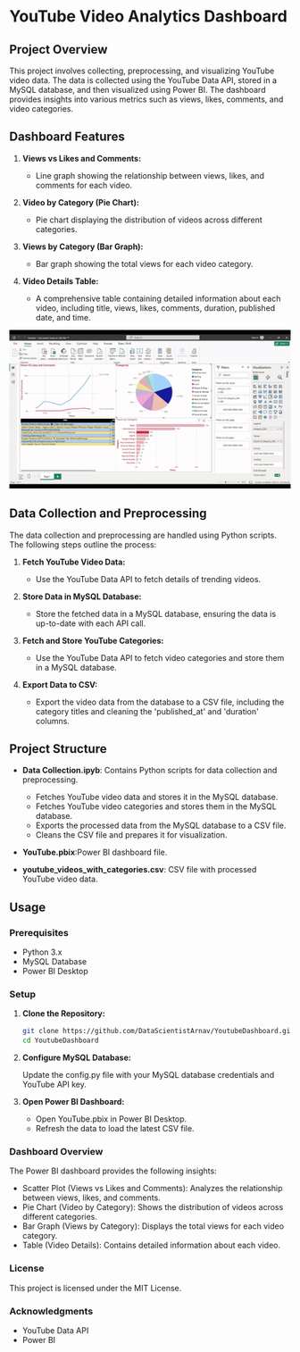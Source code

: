 # YouTube Video Analytics Dashboard

## Project Overview

This project involves collecting, preprocessing, and visualizing YouTube video data. The data is collected using the YouTube Data API, stored in a MySQL database, and then visualized using Power BI. The dashboard provides insights into various metrics such as views, likes, comments, and video categories.


## Dashboard Features

1. **Views vs Likes and Comments:**
   - Line graph showing the relationship between views, likes, and comments for each video.

2. **Video by Category (Pie Chart):**
   - Pie chart displaying the distribution of videos across different categories.

3. **Views by Category (Bar Graph):**
   - Bar graph showing the total views for each video category.

4. **Video Details Table:**
   - A comprehensive table containing detailed information about each video, including title, views, likes, comments, duration, published date, and time.

![Dashboard Interaction](Youtube.gif)

## Data Collection and Preprocessing

The data collection and preprocessing are handled using Python scripts. The following steps outline the process:

1. **Fetch YouTube Video Data:**
   - Use the YouTube Data API to fetch details of trending videos.

2. **Store Data in MySQL Database:**
   - Store the fetched data in a MySQL database, ensuring the data is up-to-date with each API call.

3. **Fetch and Store YouTube Categories:**
   - Use the YouTube Data API to fetch video categories and store them in a MySQL database.

4. **Export Data to CSV:**
   - Export the video data from the database to a CSV file, including the category titles and cleaning the 'published_at' and 'duration' columns.

## Project Structure

- **Data Collection.ipyb**: Contains Python scripts for data collection and preprocessing.
  - Fetches YouTube video data and stores it in the MySQL database.
  - Fetches YouTube video categories and stores them in the MySQL database.
  - Exports the processed data from the MySQL database to a CSV file.
  - Cleans the CSV file and prepares it for visualization.

- **YouTube.pbix**:Power BI dashboard file.

- **youtube_videos_with_categories.csv**: CSV file with processed YouTube video data.

## Usage

### Prerequisites

- Python 3.x
- MySQL Database
- Power BI Desktop

### Setup

1. **Clone the Repository:**
   ```bash
   git clone https://github.com/DataScientistArnav/YoutubeDashboard.git
   cd YoutubeDashboard
   
2. **Configure MySQL Database:**

   Update the config.py file with your MySQL database credentials and YouTube API key.
  
3. **Open Power BI Dashboard:**
   - Open YouTube.pbix in Power BI Desktop.
   - Refresh the data to load the latest CSV file.
### Dashboard Overview

The Power BI dashboard provides the following insights:

- Scatter Plot (Views vs Likes and Comments): Analyzes the relationship between views, likes, and comments.
- Pie Chart (Video by Category): Shows the distribution of videos across different categories.
- Bar Graph (Views by Category): Displays the total views for each video category.
- Table (Video Details): Contains detailed information about each video.

### License
This project is licensed under the MIT License.

### Acknowledgments
- YouTube Data API
- Power BI
